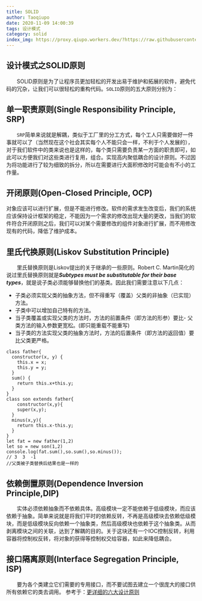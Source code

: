 ```yaml
---
title: SOLID
author: Taoqiupo
date: 2020-11-09 14:00:39
tags: 设计模式
category: solid
index_img: https://proxy.qiupo.workers.dev/?https://raw.githubusercontent.com/qiupo/myImages/master/img/20201204151248.png
---
```

## 设计模式之SOLID原则
&emsp;&emsp;SOLID原则是为了让程序员更加轻松的开发出易于维护和拓展的软件，避免代码的冗杂，让我们可以很轻松的重构代码。`SOLID`原则的五大原则分别为：
## 单一职责原则(Single Responsibility Principle, SRP)
&emsp;&emsp;`SRP`简单来说就是解耦，类似于工厂里的分工方式，每个工人只需要做好一件事就可以了（当然现在这个社会其实每个人不能只会一样，不利于个人发展的），对于我们软件中的类来说也是这样的，每个类只需要负责某一方面的职责即可，如此可以方便我们对这些类进行复用，组合。实现高内聚低耦合的设计原则。不过因为将功能进行了较为细致的拆分，所以在需要进行大面积修改时可能会有不小的工作量。
## 开闭原则(Open-Closed Principle, OCP)
对象应该可以进行扩展，但是不能进行修改。软件的需求发生改变后，我们的系统应该保持设计框架的稳定，不能因为一个需求的修改出现大量的更改，当我们的软件符合开闭原则之后，我们可以对某个需要修改的组件对象进行扩展，而不用修改现有的代码，降低了维护成本。
## 里氏代换原则(Liskov Substitution Principle)
&emsp;&emsp;里氏替换原则是Liskov提出的关于继承的一些原则。Robert C. Martin简化的说过里氏替换原则就是***Subtypes must be substitutable for their base types***，就是说子类必须能够替换他们的基类。因此我们需要注意以下几点：
+ 子类必须实现父类的抽象方法，但不得重写（覆盖）父类的非抽象（已实现）方法。
+ 子类中可以增加自己特有的方法。
+ 当子类覆盖或实现父类的方法时，方法的前置条件（即方法的形参）要比- 父类方法的输入参数更宽松。(即只能重载不能重写)
+ 当子类的方法实现父类的抽象方法时，方法的后置条件（即方法的返回值）要比父类更严格。
  
```
class father{
  constructor(x, y) {
    this.x = x;
    this.y = y;
  }
  sum() {
    return this.x+this.y;
  }
}
class son extends father{
    constructor(x,y){
    super(x,y);
  }
  minus(x,y){
    return this.x-this.y;
  }
}
let fat = new father(1,2)
let so = new son(1,2)
console.log(fat.sum(),so.sum(),so.minus());
// 3  3  -1
//父类被子类替换后结果也是一样的
```
## 依赖倒置原则(Dependence Inversion Principle,DIP)
&emsp;&emsp;实体必须依赖抽象而不依赖具体。高级模块一定不能依赖于低级模块，而应该依赖于抽象。简单来说就是将我们平时的依赖反转，不再是高级模块去依赖低级模块，而是低级模块反向依赖一个抽象类，然后高级模块也依赖于这个抽象类。从而剥离模块之间的关联，达到了解耦的目的。关于这块还有一个IOC控制反转，利用容器将控制权反转，将对象的获得等控制权交给容器，如此来降低耦合。
## 接口隔离原则(Interface Segregation Principle, ISP)
&emsp;&emsp;要为各个类建立它们需要的专用接口，而不要试图去建立一个很庞大的接口供所有依赖它的类去调用。
参考于：[更详细的六大设计原则](https://www.jianshu.com/p/3268264ae581)